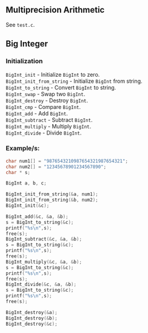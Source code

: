 ## Multiprecision Arithmetic

See `test.c`.

## Big Integer
### Initialization
`BigInt_init` - Initialize `BigInt` to zero.  
`BigInt_init_from_string` - Initialize `BigInt` from string.  
`BigInt_to_string` - Convert `BigInt` to string.  
`BigInt_swap` - Swap two `BigInt`.  
`BigInt_destroy` - Destroy `BigInt`.  
`BigInt_cmp` - Compare `BigInt`.  
`BigInt_add` - Add `BigInt`.  
`BigInt_subtract` - Subtract `BigInt`.  
`BigInt_multiply` - Multiply `BigInt`.  
`BigInt_divide` - Divide `BigInt`.  

### Example/s:

```c
char num1[] = "9876543210987654321987654321";
char num2[] = "12345678901234567890";
char * s;

BigInt a, b, c;

BigInt_init_from_string(&a, num1);
BigInt_init_from_string(&b, num2);
BigInt_init(&c);

BigInt_add(&c, &a, &b);
s = BigInt_to_string(&c);
printf("%s\n",s);
free(s);
BigInt_subtract(&c, &a, &b);
s = BigInt_to_string(&c);
printf("%s\n",s);
free(s);
BigInt_multiply(&c, &a, &b);
s = BigInt_to_string(&c);
printf("%s\n",s);
free(s);
BigInt_divide(&c, &a, &b);
s = BigInt_to_string(&c);
printf("%s\n",s);
free(s);

BigInt_destroy(&a);
BigInt_destroy(&b);
BigInt_destroy(&c);

```